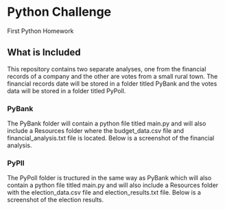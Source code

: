 # Python Challenge
First Python Homework

## What is Included
This repository contains two separate analyses, one from the financial records of a company and the other are votes from a small rural town. The financial records date will be stored in a folder titled PyBank and the votes data will be stored in a folder titled PyPoll.

### PyBank
The PyBank folder will contain a python file titled main.py and will also include a Resources folder where the budget_data.csv file and financial_analysis.txt file is located. Below is a screenshot of the financial analysis.

### PyPll
The PyPoll folder is tructured in the same way as PyBank which will also contain a python file titled main.py and will also include a Resources folder with the election_data.csv file and election_results.txt file. Below is a screenshot of the election results.
